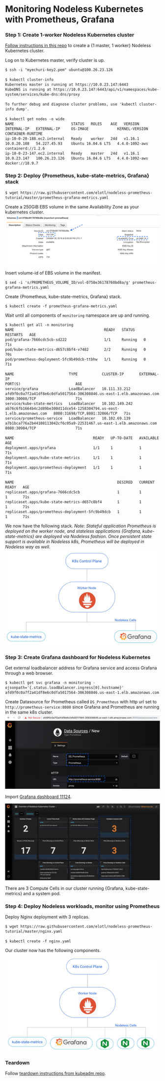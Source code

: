 # Monitoring Nodeless Kubernetes with Prometheus, Grafana

### Step 1: Create 1-worker Nodeless Kubernetes cluster

[Follow instructions in this repo](https://github.com/elotl/kubeadm-aws) to create a {1 master, 1 worker} Nodeless Kubernetes cluster.

Log on to Kubernetes master, verify cluster is up.

```
$ ssh -i "myechuri-key2.pem" ubuntu@100.26.23.126

$ kubectl cluster-info
Kubernetes master is running at https://10.0.23.147:6443
KubeDNS is running at https://10.0.23.147:6443/api/v1/namespaces/kube-system/services/kube-dns:dns/proxy

To further debug and diagnose cluster problems, use 'kubectl cluster-info dump'.

$ kubectl get nodes -o wide
NAME                          STATUS   ROLES    AGE   VERSION   INTERNAL-IP   EXTERNAL-IP     OS-IMAGE             KERNEL-VERSION   CONTAINER-RUNTIME
ip-10-0-20-188.ec2.internal   Ready    worker   24d   v1.16.1   10.0.20.188   54.227.45.93    Ubuntu 16.04.6 LTS   4.4.0-1092-aws   containerd://1.2.6
ip-10-0-23-147.ec2.internal   Ready    master   24d   v1.16.1   10.0.23.147   100.26.23.126   Ubuntu 16.04.6 LTS   4.4.0-1092-aws   docker://18.9.7
```

### Step 2: Deploy {Prometheus, kube-state-metrics, Grafana} stack

```
$ wget https://raw.githubusercontent.com/elotl/nodeless-prometheus-tutorial/master/prometheus-grafana-metrics.yaml
```

Create a 250GiB EBS volume in the same Availability Zone as your kubernetes cluster.
![alt text](https://github.com/elotl/nodeless-prometheus-tutorial/blob/master/prometheus-ebs-volume.png "Prometheus EBS Volume")

Insert volume-id of EBS volume in the manifest.
```
$ sed -i 's/PROMETHEUS_VOLUME_ID/vol-0758e36178760bd8a/g' prometheus-grafana-metrics.yaml
```

Create {Prometheus, kube-state-metrics, Grafana} stack.
```
$ kubectl create -f prometheus-grafana-metrics.yaml
```

Wait until all components of `monitoring` namespace are up and running.
```
$ kubectl get all -n monitoring
NAME                                         READY   STATUS    RESTARTS   AGE
pod/grafana-7666cdc5cb-sd222                 1/1     Running   0          71s
pod/kube-state-metrics-d657c8bf4-v7482       2/2     Running   0          70s
pod/prometheus-deployment-5fc9b49dcb-ttbhw   1/1     Running   0          71s

NAME                         TYPE           CLUSTER-IP       EXTERNAL-IP                                                               PORT(S)                         AGE
service/grafana              LoadBalancer   10.111.33.212    afd9f0c0a7f2a41df8e6c0dfa5017564-306308846.us-east-1.elb.amazonaws.com    3000:30008/TCP                  71s
service/kube-state-metrics   LoadBalancer   10.102.149.242   ab76c6fb1664b4c2d89be300d11dce54-1258304794.us-east-1.elb.amazonaws.com   8080:31698/TCP,8081:32066/TCP   71s
service/prometheus-service   LoadBalancer   10.102.69.139    a7b1bca776a2b44108113042cf6c05a9-22531467.us-east-1.elb.amazonaws.com     8080:30904/TCP                  71s

NAME                                    READY   UP-TO-DATE   AVAILABLE   AGE
deployment.apps/grafana                 1/1     1            1           71s
deployment.apps/kube-state-metrics      1/1     1            1           71s
deployment.apps/prometheus-deployment   1/1     1            1           71s

NAME                                               DESIRED   CURRENT   READY   AGE
replicaset.apps/grafana-7666cdc5cb                 1         1         1       71s
replicaset.apps/kube-state-metrics-d657c8bf4       1         1         1       71s
replicaset.apps/prometheus-deployment-5fc9b49dcb   1         1         1       71s
```

We now have the following stack.
*Note: Stateful application Prometheus is deployed on the worker node, and stateless applications {Grafana, kube-state-metrics} are deployed via Nodeless fashion. Once persistent state support is available in Nodeless k8s, Prometheus will be deployed in Nodeless way as well.*
![alt text](https://github.com/elotl/nodeless-prometheus-tutorial/blob/master/promstack.png "Prometheus Stack")


### Step 3: Create Grafana dashboard for Nodeless Kubernetes

Get external loadbalancer address for Grafana service and access Grafana through a web browser.

```
$ kubectl get svc grafana -n monitoring -ojsonpath='{.status.loadBalancer.ingress[0].hostname}'
afd9f0c0a7f2a41df8e6c0dfa5017564-306308846.us-east-1.elb.amazonaws.com
```

Create Datasource for Prometheus called `DS_Prometheus` with http url set to `http://prometheus-service:8080` since Grafana and Prometheus are running in the same k8s cluster.
![alt text](https://github.com/elotl/nodeless-prometheus-tutorial/blob/master/prometheus-datasource.png "Prometheus Datasource")

Import [Grafana dashboard 11124](https://grafana.com/grafana/dashboards/11124).

![alt text](https://github.com/elotl/nodeless-prometheus-tutorial/blob/master/grafana-dashboard-1.png "Grafana Dashboard")

There are 3 Compute Cells in our cluster running {Grafana, kube-state-metrics} and a system pod.

### Step 4: Deploy Nodeless workloads, monitor using Prometheus

Deploy Nginx deployment with 3 replicas.

```
$ wget https://raw.githubusercontent.com/elotl/nodeless-prometheus-tutorial/master/nginx.yaml

$ kubectl create -f nginx.yaml
```

Our cluster now has the following components.

![alt text](https://github.com/elotl/nodeless-prometheus-tutorial/blob/master/promnginxstack.png "Prometheus Nginx")
### Teardown

Follow [teardown instructions from kubeadm repo](https://github.com/elotl/kubeadm-aws#teardown).
